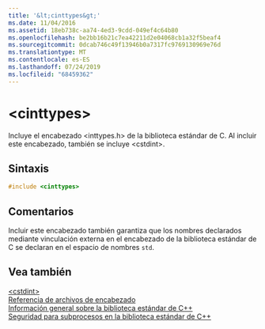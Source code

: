 ```yaml
---
title: '&lt;cinttypes&gt;'
ms.date: 11/04/2016
ms.assetid: 18eb738c-aa74-4ed3-9cdd-049ef4c64b80
ms.openlocfilehash: be2bb16b21c7ea42211d2e04068cb1a32f5beaf4
ms.sourcegitcommit: 0dcab746c49f13946b0a7317fc9769130969e76d
ms.translationtype: MT
ms.contentlocale: es-ES
ms.lasthandoff: 07/24/2019
ms.locfileid: "68459362"
---
```

# <a name="ltcinttypesgt"></a>&lt;cinttypes&gt;

Incluye el encabezado \<inttypes.h> de la biblioteca estándar de C. Al incluir este encabezado, también se incluye \<cstdint>.

## <a name="syntax"></a>Sintaxis

```cpp
#include <cinttypes>
```

## <a name="remarks"></a>Comentarios

Incluir este encabezado también garantiza que los nombres declarados mediante vinculación externa en el encabezado de la biblioteca estándar de C se declaran en el espacio de nombres `std`.

## <a name="see-also"></a>Vea también

[\<cstdint>](../standard-library/cstdint.md)\
[Referencia de archivos de encabezado](../standard-library/cpp-standard-library-header-files.md)\
[Información general sobre la biblioteca estándar de C++](../standard-library/cpp-standard-library-overview.md)\
[Seguridad para subprocesos en la biblioteca estándar de C++](../standard-library/thread-safety-in-the-cpp-standard-library.md)
